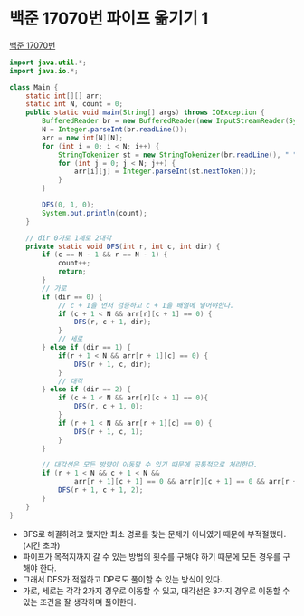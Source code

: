 # 백준 17070번 파이프 옮기기 1 
[백준 17070번](https://www.acmicpc.net/problem/17070)
```java
import java.util.*;
import java.io.*;

class Main {
    static int[][] arr;
    static int N, count = 0;
    public static void main(String[] args) throws IOException {
        BufferedReader br = new BufferedReader(new InputStreamReader(System.in));
        N = Integer.parseInt(br.readLine());
        arr = new int[N][N];
        for (int i = 0; i < N; i++) {
            StringTokenizer st = new StringTokenizer(br.readLine(), " ");
            for (int j = 0; j < N; j++) {
                arr[i][j] = Integer.parseInt(st.nextToken());
            }
        }

        DFS(0, 1, 0);
        System.out.println(count);
    }

    // dir 0가로 1세로 2대각
    private static void DFS(int r, int c, int dir) {
        if (c == N - 1 && r == N - 1) {
            count++;
            return;
        }
        // 가로
        if (dir == 0) {
            // c + 1을 먼저 검증하고 c + 1을 배열에 넣어야한다.
            if (c + 1 < N && arr[r][c + 1] == 0) {
                DFS(r, c + 1, dir);
            }
            // 세로
        } else if (dir == 1) {
            if(r + 1 < N && arr[r + 1][c] == 0) {
                DFS(r + 1, c, dir);
            }
            // 대각
        } else if (dir == 2) {
            if (c + 1 < N && arr[r][c + 1] == 0){
                DFS(r, c + 1, 0);
            }
            if (r + 1 < N && arr[r + 1][c] == 0) {
                DFS(r + 1, c, 1);
            }
        }

        // 대각선은 모든 방향이 이동할 수 있기 때문에 공통적으로 처리한다.
        if (r + 1 < N && c + 1 < N &&
                arr[r + 1][c + 1] == 0 && arr[r][c + 1] == 0 && arr[r + 1][c] == 0) {
            DFS(r + 1, c + 1, 2);
        }
    }
}
```
* BFS로 해결하려고 했지만 최소 경로를 찾는 문제가 아니였기 때문에 부적절했다.(시간 초과)
* 파이프가 목적지까지 갈 수 있는 방법의 횟수를 구해야 하기 때문에 모든 경우를 구해야 한다.
* 그래서 DFS가 적절하고 DP로도 풀이할 수 있는 방식이 있다.
* 가로, 세로는 각각 2가지 경우로 이동할 수 있고, 대각선은 3가지 경우로 이동할 수 있는 조건을 잘 생각하며 풀이한다. 